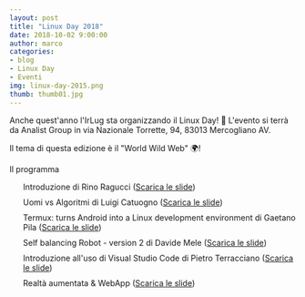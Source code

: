 ```yaml
---
layout: post
title: "Linux Day 2018"
date: 2018-10-02 9:00:00
author: marco
categories:
- blog
- Linux Day
- Eventi
img: linux-day-2015.png
thumb: thumb01.jpg
---
```


Anche quest'anno l'IrLug sta organizzando il Linux Day! 🐧 L'evento si terrà da Analist Group in via Nazionale Torrette, 94, 83013 Mercogliano AV.

Il tema di questa edizione è il "World Wild Web" 🌍!

<!--more-->

<p>Il programma</p>

<style>
    .schedule {
        list-style: none;
    }

    .schedule li {
        margin-top: 10px;
    }
</style>

<ul class="schedule">
    <li>Introduzione di Rino Ragucci (<a download href=""/assets/slides/linuxday2018/intro.pdf" | prepend: site.baseurl }}">Scarica le slide</a>)</li>
    <li>Uomi vs Algoritmi di Luigi Catuogno (<a download href=""/assets/slides/linuxday2018/uomini-vs-algoritmi.pdf" | prepend: site.baseurl }}">Scarica le slide</a>)</li>
    <li>Termux: turns Android into a Linux development environment di Gaetano Pila (<a download href=""/assets/slides/linuxday2018/termux-gaetano-pila.pdf" | prepend: site.baseurl }}">Scarica le slide</a>)</li>
    <li>Self balancing Robot - version 2 di Davide Mele (<a download href=""/assets/slides/linuxday2018/self-balancing-robot.pdf" | prepend: site.baseurl }}">Scarica le slide</a>)</li>
    <li>Introduzione all'uso di Visual Studio Code di Pietro Terracciano (<a download href=""/assets/slides/linuxday2018/introduzione-vscode.pdf" | prepend: site.baseurl }}">Scarica le slide</a>)</li>
    <li>Realtà aumentata &amp; WebApp (<a download href=""/assets/slides/linuxday2018/ar_webapps.pdf" | prepend: site.baseurl }}">Scarica le slide</a>)</li>
</ul>
